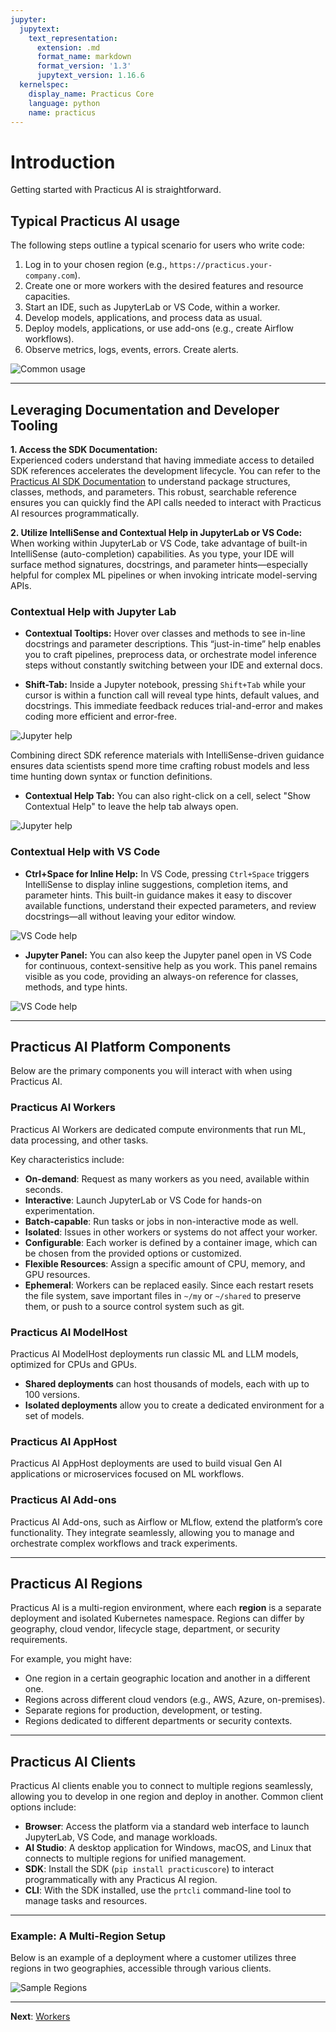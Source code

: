 ```yaml
---
jupyter:
  jupytext:
    text_representation:
      extension: .md
      format_name: markdown
      format_version: '1.3'
      jupytext_version: 1.16.6
  kernelspec:
    display_name: Practicus Core
    language: python
    name: practicus
---
```


# Introduction

Getting started with Practicus AI is straightforward.

## Typical Practicus AI usage

The following steps outline a typical scenario for users who write code:

1. Log in to your chosen region (e.g., `https://practicus.your-company.com`).
2. Create one or more workers with the desired features and resource capacities.
3. Start an IDE, such as JupyterLab or VS Code, within a worker.
4. Develop models, applications, and process data as usual.
5. Deploy models, applications, or use add-ons (e.g., create Airflow workflows).
6. Observe metrics, logs, events, errors. Create alerts.

![Common usage](img/common-usage.png)

---

## Leveraging Documentation and Developer Tooling

**1. Access the SDK Documentation:**  
   Experienced coders understand that having immediate access to detailed SDK references accelerates the development lifecycle. You can refer to the [Practicus AI SDK Documentation](https://docs.practicus.ai/sdk/) to understand package structures, classes, methods, and parameters. This robust, searchable reference ensures you can quickly find the API calls needed to interact with Practicus AI resources programmatically.

**2. Utilize IntelliSense and Contextual Help in JupyterLab or VS Code:**  
   When working within JupyterLab or VS Code, take advantage of built-in IntelliSense (auto-completion) capabilities. As you type, your IDE will surface method signatures, docstrings, and parameter hints—especially helpful for complex ML pipelines or when invoking intricate model-serving APIs.  

### Contextual Help with Jupyter Lab

- **Contextual Tooltips:** Hover over classes and methods to see in-line docstrings and parameter descriptions. This “just-in-time” help enables you to craft pipelines, preprocess data, or orchestrate model inference steps without constantly switching between your IDE and external docs.  

- **Shift-Tab:** Inside a Jupyter notebook, pressing `Shift+Tab` while your cursor is within a function call will reveal type hints, default values, and docstrings. This immediate feedback reduces trial-and-error and makes coding more efficient and error-free.

![Jupyter help](img/jupyter-help-1.png)

Combining direct SDK reference materials with IntelliSense-driven guidance ensures data scientists spend more time crafting robust models and less time hunting down syntax or function definitions.

- **Contextual Help Tab:** You can also right-click on a cell, select "Show Contextual Help" to leave the help tab always open.

![Jupyter help](img/jupyter-help-2.png)

### Contextual Help with VS Code

- **Ctrl+Space for Inline Help:** In VS Code, pressing `Ctrl+Space` triggers IntelliSense to display inline suggestions, completion items, and parameter hints. This built-in guidance makes it easy to discover available functions, understand their expected parameters, and review docstrings—all without leaving your editor window.

![VS Code help](img/vscode-help-1.png)

- **Jupyter Panel:** You can also keep the Jupyter panel open in VS Code for continuous, context-sensitive help as you work. This panel remains visible as you code, providing an always-on reference for classes, methods, and type hints.

![VS Code help](img/vscode-help-2.png)
  
---

## Practicus AI Platform Components

Below are the primary components you will interact with when using Practicus AI.

### Practicus AI Workers

Practicus AI Workers are dedicated compute environments that run ML, data processing, and other tasks.

Key characteristics include:

- **On-demand**: Request as many workers as you need, available within seconds.
- **Interactive**: Launch JupyterLab or VS Code for hands-on experimentation.
- **Batch-capable**: Run tasks or jobs in non-interactive mode as well.
- **Isolated**: Issues in other workers or systems do not affect your worker.
- **Configurable**: Each worker is defined by a container image, which can be chosen from the provided options or customized.
- **Flexible Resources**: Assign a specific amount of CPU, memory, and GPU resources.
- **Ephemeral**: Workers can be replaced easily. Since each restart resets the file system, save important files in `~/my` or `~/shared` to preserve them, or push to a source control system such as git.

### Practicus AI ModelHost

Practicus AI ModelHost deployments run classic ML and LLM models, optimized for CPUs and GPUs.

- **Shared deployments** can host thousands of models, each with up to 100 versions.
- **Isolated deployments** allow you to create a dedicated environment for a set of models.

### Practicus AI AppHost

Practicus AI AppHost deployments are used to build visual Gen AI applications or microservices focused on ML workflows.

### Practicus AI Add-ons

Practicus AI Add-ons, such as Airflow or MLflow, extend the platform’s core functionality. They integrate seamlessly, allowing you to manage and orchestrate complex workflows and track experiments.

---

## Practicus AI Regions

Practicus AI is a multi-region environment, where each **region** is a separate deployment and isolated Kubernetes namespace. Regions can differ by geography, cloud vendor, lifecycle stage, department, or security requirements.

For example, you might have:

- One region in a certain geographic location and another in a different one.
- Regions across different cloud vendors (e.g., AWS, Azure, on-premises).
- Separate regions for production, development, or testing.
- Regions dedicated to different departments or security contexts.

---

## Practicus AI Clients

Practicus AI clients enable you to connect to multiple regions seamlessly, allowing you to develop in one region and deploy in another. Common client options include:

- **Browser**: Access the platform via a standard web interface to launch JupyterLab, VS Code, and manage workloads.
- **AI Studio**: A desktop application for Windows, macOS, and Linux that connects to multiple regions for unified management.
- **SDK**: Install the SDK (`pip install practicuscore`) to interact programmatically with any Practicus AI region.
- **CLI**: With the SDK installed, use the `prtcli` command-line tool to manage tasks and resources.

---

### Example: A Multi-Region Setup

Below is an example of a deployment where a customer utilizes three regions in two geographies, accessible through various clients.

![Sample Regions](img/sample-regions.png)


---

**Next**: [Workers](workers.md)
